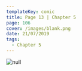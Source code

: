 ```yaml
---
templateKey: comic
title: Page 13 | Chapter 5
page: 106
cover: /images/blank.png
date: 21/07/2019
tags:
  - Chapter 5
---
```

![null](/images/0106-c5-p13a.png)
